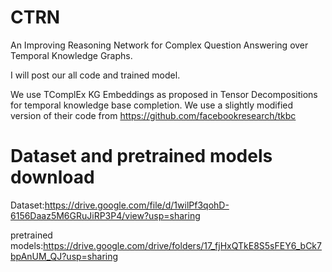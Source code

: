 # CTRN
An Improving Reasoning Network for Complex Question Answering over Temporal Knowledge Graphs.

I will post our all code and trained model.

We use TComplEx KG Embeddings as proposed in Tensor Decompositions for temporal knowledge base completion. We use a slightly modified version of their code from https://github.com/facebookresearch/tkbc
# Dataset and pretrained models download
Dataset:https://drive.google.com/file/d/1wilPf3qohD-6156Daaz5M6GRuJiRP3P4/view?usp=sharing

pretrained models:https://drive.google.com/drive/folders/17_fjHxQTkE8S5sFEY6_bCk7bpAnUM_QJ?usp=sharing
